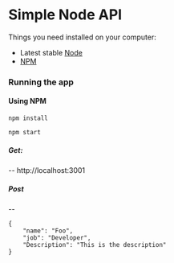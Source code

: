 # Simple Node API

Things you need installed on your computer:
- Latest stable [Node](https://nodejs.org/en/)
- [NPM](https://www.npmjs.com/get-npm)
### Running the app

#### Using NPM
```
npm install

npm start
```


##### Get: 
--
http://localhost:3001

##### Post
--
```
{ 
	"name": "Foo",
  	"job": "Developer",
  	"Description": "This is the description"
}
```
